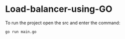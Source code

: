 # Load-balancer-using-GO

To run the project open the src and enter the command:
```bash
go run main.go
```
